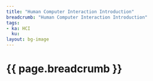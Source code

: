 ```yaml
---
title: "Human Computer Interaction Introduction"
breadcrumb: "Human Computer Interaction Introduction"
tags:
- ka: HCI
  ku:
layout: bg-image
---
```

# {{ page.breadcrumb }}
